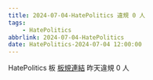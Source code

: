 ```yaml
---
title: 2024-07-04-HatePolitics 違規 0 人
tags:
    - HatePolitics
abbrlink: 2024-07-04-HatePolitics
date: HatePolitics-2024-07-04 12:00:00
---
```

HatePolitics 板 [板規連結](https://www.ptt.cc/bbs/HatePolitics/M.1617115262.A.D60.html)
昨天違規 0 人
